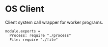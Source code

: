 OS Client
=========

Client system call wrapper for worker programs.

    module.exports =
      Process: require "./process"
      File: require "./file"
